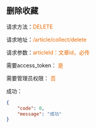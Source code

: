 ## 删除收藏

<p>请求方法：<span style="color:#e96900">DELETE</p>
<p>请求地址：<span style="color:#e96900">/article/collect/delete</span></p>
<p>请求参数：<span style="color:#e96900">articleId：文章id，必传</span></p>
<p>需要access_token： <span style="color:#e96900">是</span></p>
<p>需要管理员权限： <span style="color:#e96900">否</span></p>

成功：
```json
{  
	"code": 0,  
	"message": "成功"
}
```
